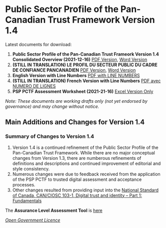 # Public Sector Profile of the Pan-Canadian Trust Framework Version 1.4

Latest documents for download:

1. **Public Sector Profile of the Pan-Canadian Trust Frameork Version 1.4 Consolidated Overview (2021-12-16)**  [PDF Version](./PSP-PCTF-V-1.4-Consolidated-Overview-EN-2021-12-16.pdf),  [Word Version](./PSP-PCTF-V1.4-Consolidated-Overview-EN-2021-12-16.docx) 
2. **(STILL IN TRANSLATION) LE PROFIL DU SECTEUR PUBLIC DU CADRE DE CONFIANCE PANCANADIEN** [PDF Version](PSP-CCP-V-1.4-Vue-D-Ensemble-Regroupee-FR-2021-04-21.pdf), [Word Version](PSP-CCP-V-1.4-Vue-D-Ensemble-Regroupee-FR-2021-21-16.docx)
3. **English Version with Line Numbers** [PDF with LINE NUMBERS](./PSP-PCTF-V1.4-Consolidated-Overview-EN-LINE-NUMBERS-2021-12-16.pdf) 
4. **(STILL IN TRANSLATION) French Version with Line Numbers** [PDF avec NUMERO DE LIGNES](./PSP-CCP-V-1.4-Vue-D-Ensemble-Regroupee-NUMEROS-DE-LIGNE-FR-2021-12-16.pdf)
5. **PSP PCTF Assessment Worksheet (2021-21-16)** [Excel Version Only](./PSP-PCTF-V1.4-Assessment-Workbook-2021-12-16.xlsx)

*Note: These documents are working drafts only (not yet endorsed by governance) and may change without notice.*
## Main Additions and Changes for Version 1.4 ## 


### Summary of Changes to Version 1.4 ### 
1. Version 1.4 is a continued refinement of the Public Sector Profile of the Pan-Canadian Trust Framework. While there are no major conceptual changes from Version 1.3, there are numberous refinements of definitions and descriptions and continued improvement of editorial and style consistency.
2. Numerous changes were due to feedback received from the application of the PSP PCTF to trusted digital assessment and acceptance processes.
3. Other changes resulted from providing input into the [National Standard of Canada, CAN/CIOSC 103-1, Digital trust and identity – Part 1: Fundamentals](https://ciostrategycouncil.com/standards/103_1_2020/)




The **Assurance Level Assessment Tool** is [here](https://canada-ca.github.io/gcdigital-tools_outils-numeriquesgc/views-vues/assurance-level-requirement/en/assurance-level-requirement.html)



*[Open Government Licence](https://open.canada.ca/en/open-government-licence-canada)*
